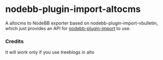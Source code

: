 nodebb-plugin-import-altocms
==========================

A altocms to NodeBB exporter based on nodebb-plugin-import-vbulletin, which just provides an API for [nodebb-plugin-import](https://github.com/akhoury/nodebb-plugin-import) to use.

### Credits

It will work only if you use treeblogs in alto